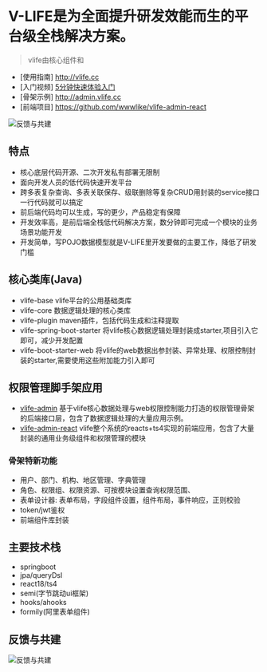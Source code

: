 # V-LIFE是为全面提升研发效能而生的平台级全栈解决方案。
> vlife由核心组件和

- [使用指南] <http://vlife.cc>
- [入门视频] [5分钟快速体验入门](https://www.bilibili.com/video/BV1sT411c71v/?vd_source=4c025d49e1ac4adb74b6dd2a39ce185e&t=119.6)
- [骨架示例] <http://admin.vlife.cc>
- [前端项目] <https://github.com/wwwlike/vlife-admin-react>

![反馈与共建](https://gitee.com/wwwlike/vlife-img/raw/master/vlife_jg.png)

## 特点
- 核心底层代码开源、二次开发私有部署无限制
- 面向开发人员的低代码快速开发平台
- 跨多表复杂查询、多表关联保存、级联删除等复杂CRUD用封装的service接口一行代码就可以搞定
- 前后端代码均可以生成，写的更少，产品稳定有保障
- 开发效率高，是前后端全栈低代码解决方案，数分钟即可完成一个模块的业务场景功能开发
- 开发简单，写POJO数据模型就是V-LIFE里开发要做的主要工作，降低了研发门槛

## 核心类库(Java)
- vlife-base vlife平台的公用基础类库
- vlife-core 数据逻辑处理的核心类库
- vlife-plugin maven插件，包括代码生成和注释提取
- vlife-spring-boot-starter 将vlife核心数据逻辑处理封装成starter,项目引入它即可，减少开发配置
- vlife-boot-starter-web    将vlife的web数据出参封装、异常处理、权限控制封装的starter,需要使用这些附加能力引入即可

## 权限管理脚手架应用
- [vlife-admin](https://github.com/wwwlike/vlife/vlife-admin) 基于vlife核心数据处理与web权限控制能力打造的权限管理骨架的后端接口层，包含了数据逻辑处理的大量应用示例。
- [vlife-admin-react](https://github.com/wwwlike/vlife-admin-react) vlife整个系统的reacts+ts4实现的前端应用，包含了大量封装的通用业务级组件和权限管理的模块

### 骨架特新功能
- 用户、部门、机构、地区管理、字典管理
- 角色、权限组、权限资源、可按模块设置查询权限范围、
- 表单设计器: 表单布局，字段组件设置，组件布局，事件响应，正则校验
- token/jwt鉴权
- 前端组件库封装

## 主要技术栈
- springboot
- jpa/queryDsl
- react18/ts4
- semi(字节跳动ui框架)
- hooks/ahooks
- formily(阿里表单组件)


## 反馈与共建
![反馈与共建](https://wwwlike.gitee.io/vlife-img/linkme.png)
